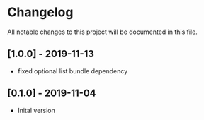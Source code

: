 # Changelog
All notable changes to this project will be documented in this file.

## [1.0.0] - 2019-11-13
- fixed optional list bundle dependency

## [0.1.0] - 2019-11-04
- Inital version
